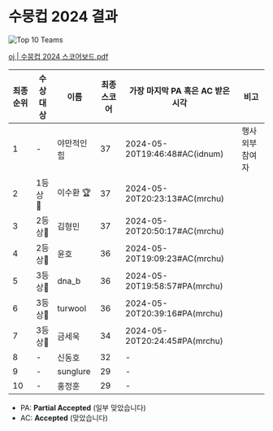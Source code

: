 # 수뭉컵 2024 결과

![Top 10 Teams](https://github.com/soomoongcup/soomoongcup-2024/assets/19310326/104f3af1-32e3-43e4-840d-96b3af152f45)

[oj | 수뭉컵 2024 스코어보드.pdf](%EC%88%98%EB%AD%89%EC%BB%B5%202024%20%EC%B5%9C%EC%A2%85%20%EC%8A%A4%EC%BD%94%EC%96%B4%20%EB%B3%B4%EB%93%9C.pdf)

| 최종 순위 | 수상 대상 | 이름 | 최종 스코어 | 가장 마지막 PA 혹은 AC 받은 시각 | 비고 |
| --- | --- | --- | --- | --- | --- |
| 1 | - | 야만적인 힘 | 37 | 2024-05-20T19:46:48#AC(idnum) | 행사 외부 참여자 |
| 2 | 1등상🥇  | 이수환 🏆 | 37 | 2024-05-20T20:23:13#AC(mrchu) |  |
| 3  | 2등상🥈 | 김형민  | 37 | 2024-05-20T20:50:17#AC(mrchu) |  |
| 4  | 2등상🥈 | 윤호 | 36 | 2024-05-20T19:09:23#AC(mrchu) |  |
| 5 | 3등상🥉 | dna_b | 36 | 2024-05-20T19:58:57#PA(mrchu) |  |
| 6 | 3등상🥉 | turwool | 36 | 2024-05-20T20:39:16#PA(mrchu) |  |
| 7 | 3등상🥉 | 금세욱 | 34 | 2024-05-20T20:24:45#PA(mrchu) |  |
| 8 | - | 신동호 | 32 | - |  |
| 9 | - | sunglure | 29 | - |  |
| 10 | - | 홍정훈 | 29 | - |  |
- PA: **Partial Accepted** (일부 맞았습니다)
- AC: **Accepted** (맞았습니다)
